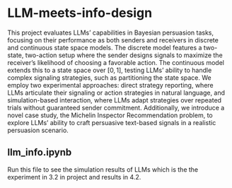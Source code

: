 # LLM-meets-info-design
This project evaluates LLMs’ capabilities in Bayesian persuasion tasks, focusing on their performance as both senders and receivers in discrete and continuous state space models. The discrete model features a two-state, two-action setup where the sender designs signals to maximize the receiver’s likelihood of choosing a favorable action. The continuous model extends this to a state space over $[0, 1]$, testing LLMs’ ability to handle complex signaling strategies, such as partitioning the state space. We employ two experimental approaches: direct strategy reporting, where LLMs articulate their signaling or action strategies in natural language, and simulation-based interaction, where LLMs adapt strategies over repeated trials without guaranteed sender commitment. Additionally, we introduce a novel case study, the Michelin Inspector Recommendation problem, to explore LLMs’ ability to craft persuasive text-based signals in a realistic persuasion scenario.
## llm_info.ipynb
Run this file to see the simulation results of LLMs which is the the experiment in 3.2 in project and results in 4.2. 

